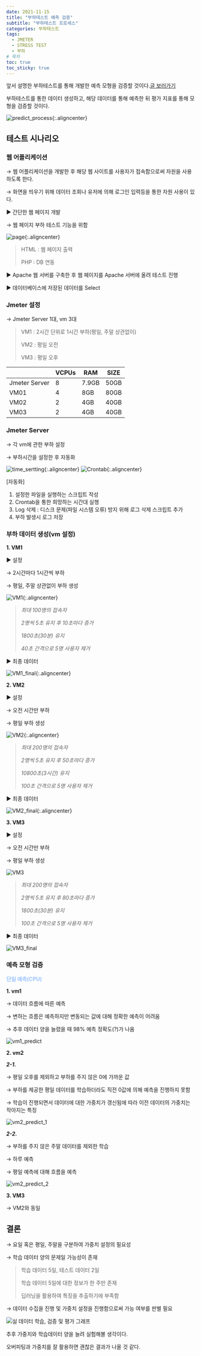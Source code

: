 ```yaml
---
date: 2021-11-15
title: "부하테스트 예측 검증"
subtitle: "부하테스트 프로세스"
categories: 부하테스트
tags:
  - JMETER
  - STRESS TEST
  - 부하
# 목차
toc: true  
toc_sticky: true 
---
```




앞서 설명한 부하테스트를 통해 개발한 예측 모형을 검증할 것이다.[글 보러가기](https://wlslwlsl.github.io/%EB%B6%80%ED%95%98%ED%85%8C%EC%8A%A4%ED%8A%B8/jmeter/)

부하테스트를 통한 데이터 생성하고, 해당 데이터를 통해 예측한 뒤 평가 지표를 통해 모형을 검증할 것이다.

![predict_process](/assets/부하테스트/predict_process.png ){:.aligncenter}


## 테스트 시나리오


### 웹 어플리케이션

→ 웹 어플리케이션을 개발한 후 해당 웹 사이트를 사용자가 접속함으로써 자원을 사용하도록 한다.

→ 화면을 띄우기 위해 데이터 조회나 유저에 의해 로그인 입력등을 통한 자원 사용이 있다.

▶ 간단한 웹 페이지 개발

→ 웹 페이지 부하 테스트 기능을 위함

![page](/assets/부하테스트/web.png ){:.aligncenter}

> HTML : 웹 페이지 출력
>
> PHP : DB 연동

▶ Apache 웹 서버를 구축한 후 웹 페이지를 Apache 서버에 올려 테스트 진행

▶ 데이터베이스에 저장된 데이터를 Select

### Jmeter 설정

→ Jmeter Server 1대, vm 3대

> VM1 : 2시간 단위로 1시간 부하(평일, 주말 상관없이)
>
> VM2 : 평일 오전
>
> VM3 : 평일 오후

|| **VCPUs** | **RAM** | **SIZE** |
|------|---|---|---|
|Jmeter Server|8|7.9GB|50GB|
| VM01 |4|8GB|80GB|
| VM02 |2|4GB|40GB|
| VM03 |2|4GB|40GB|


### Jmeter Server

→ 각 vm에 관한 부하 설정

→ 부하시간을 설정한 후 자동화

![time_sertting](/assets/부하테스트/auto_1.png ){:.aligncenter}
![Crontab](/assets/부하테스트/auto_2.png ){:.aligncenter}

[자동화]
1. 설정한 파일을 실행하는 스크립트 작성
2. Crontab을 통한 희망하는 시간대 실행
3. Log 삭제 : 디스크 문제(파일 시스템 오류) 방지 위해 로그 삭제 스크립트 추가
4. 부하 발생시 로그 저장

### 부하 데이터 생성(vm 설정)
**1. VM1**

▶ 설정

→ 2시간마다 1시간씩 부하

→ 평일, 주말 상관없이 부하 생성

![VM1](/assets/부하테스트/vm1.png ){:.aligncenter}

> *최대 100명의 접속자*
>
> *2명씩 5초 유지 후 10초마다 증가*
>
> *1800초(30분) 유지*
>
> *40초 간격으로 5명 사용자 제거*

▶ 최종 데이터

![VM1_final](/assets/부하테스트/vm1_final.png ){:.aligncenter}

**2. VM2**

▶ 설정

→ 오전 시간만 부하

→ 평일 부하 생성

![VM2](/assets/부하테스트/vm2.png ){:.aligncenter}

> *최대 200명의 접속자*
>
> *2명씩 5초 유지 후 50초마다 증가*
>
> *10800초(3시간) 유지*
>
> *100초 간격으로 5명 사용자 제거*

▶ 최종 데이터

![VM2_final](/assets/부하테스트/vm2_final.png ){:.aligncenter}

**3. VM3**

▶ 설정

→ 오전 시간만 부하

→ 평일 부하 생성

![VM3](/assets/부하테스트/vm3.png )

> *최대 200명의 접속자*
>
> *2명씩 5초 유지 후 80초마다 증가*
>
> *1800초(30분) 유지*
>
> *100초 간격으로 5명 사용자 제거*

▶ 최종 데이터

![VM3_final](/assets/부하테스트/vm3_final.png )


### 예측 모형 검증
<span style="color:#9BC3FF; font-weight:bold"> 단일 예측(CPU) </span>

**1. vm1**

→ 데이터 흐름에 따른 예측

→ 변하는 흐름은 예측하지만 변동되는 값에 대해 정확한 예측이 어려움

→ 추후 데이터 양을 늘렸을 때 98% 예측 정확도(?)가 나옴

![vm1_predict](/assets/부하테스트/vm1_predict.png )

**2. vm2**

***2-1.***

→ 평일 오후를 제외하고 부하를 주지 않은 0에 가까운 값

→ 부하를 제공한 평일 데이터를 학습하더라도 직전 0값에 의해 예측을 진행하지 못함

→ 학습이 진행되면서 데이터에 대한 가중치가 갱신됨에 따라 이전 데이터의 가중치는 작아지는 특징

![vm2_predict_1](/assets/부하테스트/vm2_predict_1.png )

***2-2.***

→ 부하를 주지 않은 주말 데이터를 제외한 학습

→ 하루 예측

→ 평일 예측에 대해 흐름을 예측

![vm2_predict_2](/assets/부하테스트/vm2_predict_2.png )

**3. VM3**

→ VM2와 동일


## 결론

→ 요일 혹은 평일, 주말을 구분하여 가중치 설정의 필요성

→ 학습 데이터 양의 문제일 가능성이 존재

> 학습 데이터 5일, 테스트 데이터 2일
>
> 학습 데이터 5일에 대한 정보가 한 주만 존재
>
> 딥러닝을 활용하여 특징을 추출하기에 부족함


→ 데이터 수집을 진행 및 가중치 설정을 진행함으로써 가능 여부를 판별 필요


![실 데이터 학습, 검증 및 평가 그래프](/assets/부하테스트/final.png )


추후 가중치와 학습데이터 양을 늘려 실험해볼 생각이다.

오버피팅과 가중치를 잘 활용하면 괜찮은 결과가 나올 것 같다.
